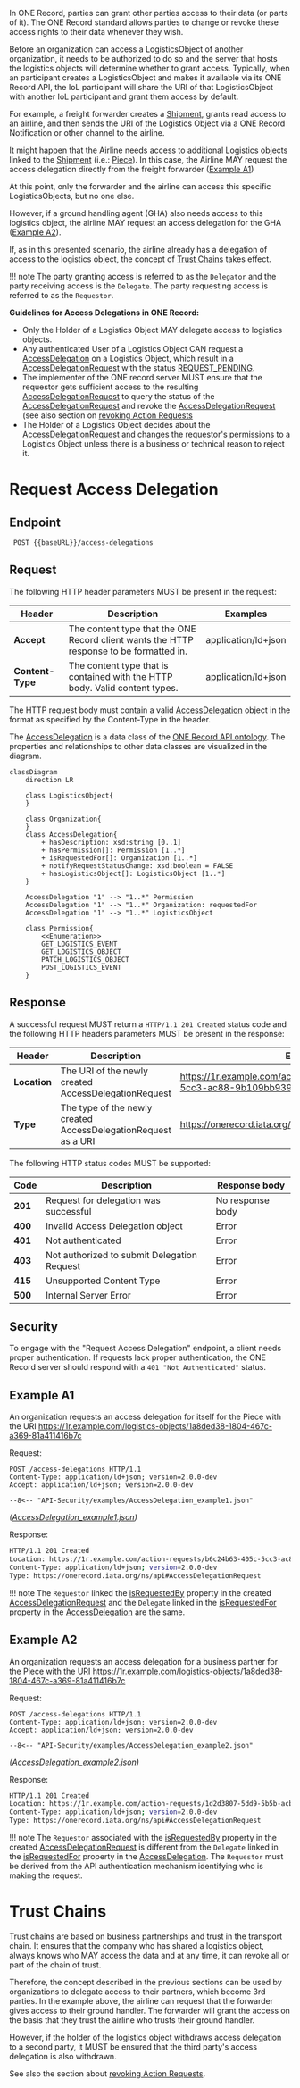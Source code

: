 In ONE Record, parties can grant other parties access to their data (or parts of it). 
The ONE Record standard allows parties to change or revoke these access rights to their data whenever they wish.

Before an organization can access a LogisticsObject of another organization, it needs to be authorized to do so and the server that hosts the logistics objects will determine whether to grant access.
Typically, when an participant creates a LogisticsObject and makes it available via its ONE Record API, the IoL participant will share the URI of that LogisticsObject with another IoL participant and grant them access by default.

For example, a freight forwarder creates a [Shipment](https://onerecord.iata.org/ns/cargo#Shipment), grants read access to an airline, and then sends the URI of the Logistics Object via a ONE Record Notification or other channel to the airline.

It might happen that the Airline needs access to additional Logistics objects linked to the [Shipment](https://onerecord.iata.org/ns/cargo#Shipment) (i.e.: [Piece](https://onerecord.iata.org/ns/cargo#Piece)). In this case, the Airline MAY request the access delegation directly from the freight forwarder ([Example A1](#example-a1))

At this point, only the forwarder and the airline can access this specific LogisticsObjects, but no one else.

However, if a ground handling agent (GHA) also needs access to this logistics object, the airline MAY request an access delegation for the GHA ([Example A2](#example-a2)).

If, as in this presented scenario, the airline already has a delegation of access to the logistics object, the concept of [Trust Chains](#trust-chains) takes effect.

!!! note
    The party granting access is referred to as the `Delegator` and the party receiving access is the `Delegate`. 
    The party requesting access is referred to as the `Requestor`.

**Guidelines for Access Delegations in ONE Record:**

- Only the Holder of a Logistics Object MAY delegate access to logistics objects.
- Any authenticated User of a Logistics Object CAN request a [AccessDelegation](https://onerecord.iata.org/ns/api#AccessDelegation) on a Logistics Object, which result in a [AccessDelegationRequest](https://onerecord.iata.org/ns/api#AccessDelegationRequest) with the status [REQUEST_PENDING](https://onerecord.iata.org/ns/api#REQUEST_PENDING).
- The implementer of the ONE record server MUST ensure that the requestor gets sufficient access to the resulting [AccessDelegationRequest](https://onerecord.iata.org/ns/api#AccessDelegationRequest) to query the status of the [AccessDelegationRequest](https://onerecord.iata.org/ns/api#AccessDelegationRequest) and revoke the [AccessDelegationRequest](https://onerecord.iata.org/ns/api#AccessDelegationRequest) (see also section on [revoking Action Requests](./action-requests.md#revoke-action-request)
- The Holder of a Logistics Object decides about the [AccessDelegationRequest](https://onerecord.iata.org/ns/api#AccessDelegationRequest) and changes the requestor's permissions to a Logistics Object unless there is a business or technical reason to reject it.

# Request Access Delegation

## Endpoint

``` 
 POST {{baseURL}}/access-delegations

```

## Request

The following HTTP header parameters MUST be present in the request:

| Header   | Description                         | Examples            |
| ---------------- |  --------------------------------- | ------------------- |
| **Accept**       | The content type that the ONE Record client wants the HTTP response to be formatted in.        | application/ld+json |
| **Content-Type** | The content type that is contained with the HTTP body. Valid content types. | application/ld+json |

The HTTP request body must contain a valid [AccessDelegation](https://onerecord.iata.org/ns/api#AccessDelegation) object in the format as specified by the Content-Type in the header.

The [AccessDelegation](https://onerecord.iata.org/ns/api#AccessDelegation) is a data class of the [ONE Record API ontology](https://onerecord.iata.org/ns/api).
The properties and relationships to other data classes are visualized in the diagram.

```mermaid
classDiagram
    direction LR

    class LogisticsObject{                
    }

    class Organization{        
    }  
    class AccessDelegation{
        + hasDescription: xsd:string [0..1]
        + hasPermission[]: Permission [1..*]                
        + isRequestedFor[]: Organization [1..*]
        + notifyRequestStatusChange: xsd:boolean = FALSE
        + hasLogisticsObject[]: LogisticsObject [1..*]        
    }

    AccessDelegation "1" --> "1..*" Permission   
    AccessDelegation "1" --> "1..*" Organization: requestedFor
    AccessDelegation "1" --> "1..*" LogisticsObject

    class Permission{
        <<Enumeration>>
        GET_LOGISTICS_EVENT
        GET_LOGISTICS_OBJECT
        PATCH_LOGISTICS_OBJECT
        POST_LOGISTICS_EVENT
    }    
```

## Response

A successful request MUST return a `HTTP/1.1 201 Created` status code and the following HTTP headers parameters MUST be present in the response:


| Header | Description     | Examples          |
| --------------- |  ------------- |  ----------------------------------- |
| **Location**    | The URI of the newly created AccessDelegationRequest           | https://1r.example.com/action-requests/b6c24b63-405c-5cc3-ac88-9b109bb939ba |
| **Type**        | The type of the newly created AccessDelegationRequest as a URI | https://onerecord.iata.org/ns/api#AccessDelegationRequest |

The following HTTP status codes MUST be supported:

| Code    | Description                                                  | Response body    |
| ------- | ------------------------------------------------------------ | ---------------- |
| **201** | Request for delegation was successful                        | No response body |
| **400** | Invalid Access Delegation object                             | Error            |
| **401** | Not authenticated                                            | Error            |
| **403** | Not authorized to submit Delegation Request                  | Error            |
| **415** | Unsupported Content Type                                     | Error            |
| **500** | Internal Server Error                                        | Error            |


## Security
To engage with the "Request Access Delegation" endpoint, a client needs proper authentication. If requests lack proper authentication, the ONE Record server should respond with a `401 "Not Authenticated"` status.


## Example A1

An organization requests an access delegation for itself for the Piece with the URI https://1r.example.com/logistics-objects/1a8ded38-1804-467c-a369-81a411416b7c

Request: 

```http
POST /access-delegations HTTP/1.1
Content-Type: application/ld+json; version=2.0.0-dev
Accept: application/ld+json; version=2.0.0-dev

--8<-- "API-Security/examples/AccessDelegation_example1.json"
```
_([AccessDelegation_example1.json](./examples/AccessDelegation_example1.json))_

Response:
```bash
HTTP/1.1 201 Created
Location: https://1r.example.com/action-requests/b6c24b63-405c-5cc3-ac88-9b109bb939ba
Content-Type: application/ld+json; version=2.0.0-dev
Type: https://onerecord.iata.org/ns/api#AccessDelegationRequest
```

!!! note
    The `Requestor` linked the [isRequestedBy](https://onerecord.iata.org/ns/api#isRequestedBy) property in the created [AccessDelegationRequest](https://onerecord.iata.org/ns/api#AccessDelegationRequest)
    and the `Delegate` linked in the [isRequestedFor](https://onerecord.iata.org/ns/api#isRequestedFor) property in the [AccessDelegation](https://onerecord.iata.org/ns/api#AccessDelegation) are the same.

## Example A2

An organization requests an access delegation for a business partner for the Piece with the URI https://1r.example.com/logistics-objects/1a8ded38-1804-467c-a369-81a411416b7c

Request: 

```http
POST /access-delegations HTTP/1.1
Content-Type: application/ld+json; version=2.0.0-dev
Accept: application/ld+json; version=2.0.0-dev

--8<-- "API-Security/examples/AccessDelegation_example2.json"
```
_([AccessDelegation_example2.json](./examples/AccessDelegation_example2.json))_

Response:
```bash
HTTP/1.1 201 Created
Location: https://1r.example.com/action-requests/1d2d3807-5dd9-5b5b-acb6-26163a6d7411
Content-Type: application/ld+json; version=2.0.0-dev
Type: https://onerecord.iata.org/ns/api#AccessDelegationRequest
```

!!! note
    The `Requestor` associated with the [isRequestedBy](https://onerecord.iata.org/ns/api#isRequestedBy) property in the created [AccessDelegationRequest](https://onerecord.iata.org/ns/api#AccessDelegationRequest)
    is different from the `Delegate` linked in the [isRequestedFor](https://onerecord.iata.org/ns/api#isRequestedFor) property in the [AccessDelegation](https://onerecord.iata.org/ns/api#AccessDelegation). The `Requestor` must be derived from the API authentication mechanism identifying who is making the request.


# Trust Chains

Trust chains are based on business partnerships and trust in the transport chain. 
It ensures that the company who has shared a logistics object, always knows who MAY access the data and at any time, it can revoke all or part of the chain of trust.

Therefore, the concept described in the previous sections can be used by organizations to delegate access to their partners, which become 3rd parties.
In the example above, the airline can request that the forwarder gives access to their ground handler. 
The forwarder will grant the access on the basis that they trust the airline who trusts their ground handler.

However, if the holder of the logistics object withdraws access delegation to a second party, it MUST be ensured that the third party's access delegation is also withdrawn.

See also the section about [revoking Action Requests](action-requests.md#revoke-action-request).